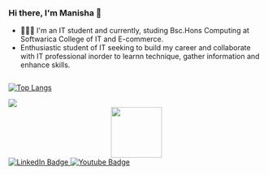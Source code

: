 ### Hi there, I'm  Manisha 👋 

- 👨🏻‍💻 I'm an IT student and currently, studing Bsc.Hons Computing at Softwarica College of IT and E-commerce.
- Enthusiastic student of IT seeking to build my career and collaborate with IT professional inorder to learnn technique, gather information and enhance skills.




 <img src="https://komarev.com/ghpvc/?username=your-github-mansiha54&style=flat-square&color=blue" alt=""/>
 

[![Top Langs](https://github-readme-stats.vercel.app/api/top-langs/?username=manisha54&layout=compact&theme=vision-friendly-dark)](https://github.com/manisha54/github-readme-stats)



<img src = "https://github-readme-stats.vercel.app/api?username=manisha54&&show_icons=true&title_color=ffffff&icon_color=bb2acf&text_color=daf7dc&bg_color=151515">

<div id="header" align="center">
  <img src="https://media.giphy.com/media/RLsfgZfNGJ3fzlMXdV/giphy.gif" width="100"/>
</div>

<div id="badges">
  <a href="[your-linkedin-URL](https://www.linkedin.com/in/manisha-chaudhary-759425238/)">
    <img src="https://img.shields.io/badge/LinkedIn-blue?style=for-the-badge&logo=linkedin&logoColor=white" alt="LinkedIn Badge"/>
  </a>
  <a href="[your-youtube-URL](https://www.youtube.com/@manisha_1251/channels)">
    <img src="https://img.shields.io/badge/YouTube-red?style=for-the-badge&logo=youtube&logoColor=white" alt="Youtube Badge"/>
  </a>
</div>

 
